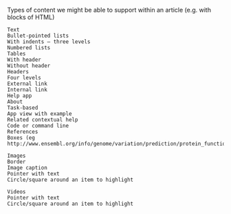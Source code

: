 Types of content we might be able to support within an article (e.g. with blocks of HTML)


```
Text
Bullet-pointed lists
With indents – three levels
Numbered lists
Tables
With header
Without header
Headers
Four levels
External link
Internal link
Help app
About
Task-based
App view with example
Related contextual help
Code or command line
References
Boxes (eg http://www.ensembl.org/info/genome/variation/prediction/protein_function.html)

Images
Border
Image caption
Pointer with text
Circle/square around an item to highlight

Videos
Pointer with text
Circle/square around an item to highlight
```
